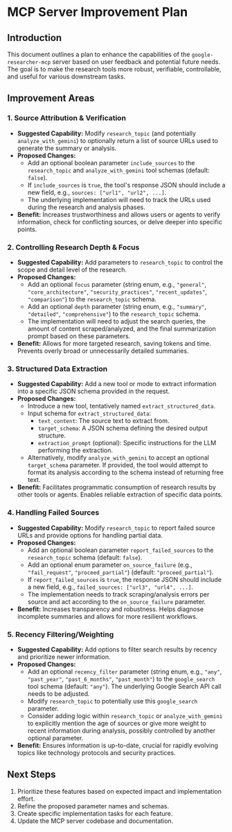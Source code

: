 # MCP Server Improvement Plan

## Introduction

This document outlines a plan to enhance the capabilities of the `google-researcher-mcp` server based on user feedback and potential future needs. The goal is to make the research tools more robust, verifiable, controllable, and useful for various downstream tasks.

## Improvement Areas

### 1. Source Attribution & Verification

*   **Suggested Capability:** Modify `research_topic` (and potentially `analyze_with_gemini`) to optionally return a list of source URLs used to generate the summary or analysis.
*   **Proposed Changes:**
    *   Add an optional boolean parameter `include_sources` to the `research_topic` and `analyze_with_gemini` tool schemas (default: `false`).
    *   If `include_sources` is `true`, the tool's response JSON should include a new field, e.g., `sources: ["url1", "url2", ...]`.
    *   The underlying implementation will need to track the URLs used during the research and analysis phases.
*   **Benefit:** Increases trustworthiness and allows users or agents to verify information, check for conflicting sources, or delve deeper into specific points.

### 2. Controlling Research Depth & Focus

*   **Suggested Capability:** Add parameters to `research_topic` to control the scope and detail level of the research.
*   **Proposed Changes:**
    *   Add an optional `focus` parameter (string enum, e.g., `"general"`, `"core_architecture"`, `"security_practices"`, `"recent_updates"`, `"comparison"`) to the `research_topic` schema.
    *   Add an optional `depth` parameter (string enum, e.g., `"summary"`, `"detailed"`, `"comprehensive"`) to the `research_topic` schema.
    *   The implementation will need to adjust the search queries, the amount of content scraped/analyzed, and the final summarization prompt based on these parameters.
*   **Benefit:** Allows for more targeted research, saving tokens and time. Prevents overly broad or unnecessarily detailed summaries.

### 3. Structured Data Extraction

*   **Suggested Capability:** Add a new tool or mode to extract information into a specific JSON schema provided in the request.
*   **Proposed Changes:**
    *   Introduce a new tool, tentatively named `extract_structured_data`.
    *   Input schema for `extract_structured_data`:
        *   `text_content`: The source text to extract from.
        *   `target_schema`: A JSON schema defining the desired output structure.
        *   `extraction_prompt` (optional): Specific instructions for the LLM performing the extraction.
    *   Alternatively, modify `analyze_with_gemini` to accept an optional `target_schema` parameter. If provided, the tool would attempt to format its analysis according to the schema instead of returning free text.
*   **Benefit:** Facilitates programmatic consumption of research results by other tools or agents. Enables reliable extraction of specific data points.

### 4. Handling Failed Sources

*   **Suggested Capability:** Modify `research_topic` to report failed source URLs and provide options for handling partial data.
*   **Proposed Changes:**
    *   Add an optional boolean parameter `report_failed_sources` to the `research_topic` schema (default: `false`).
    *   Add an optional enum parameter `on_source_failure` (e.g., `"fail_request"`, `"proceed_partial"`) (default: `"proceed_partial"`).
    *   If `report_failed_sources` is `true`, the response JSON should include a new field, e.g., `failed_sources: ["url3", "url4", ...]`.
    *   The implementation needs to track scraping/analysis errors per source and act according to the `on_source_failure` parameter.
*   **Benefit:** Increases transparency and robustness. Helps diagnose incomplete summaries and allows for more resilient workflows.

### 5. Recency Filtering/Weighting

*   **Suggested Capability:** Add options to filter search results by recency and prioritize newer information.
*   **Proposed Changes:**
    *   Add an optional `recency_filter` parameter (string enum, e.g., `"any"`, `"past_year"`, `"past_6_months"`, `"past_month"`) to the `google_search` tool schema (default: `"any"`). The underlying Google Search API call needs to be adjusted.
    *   Modify `research_topic` to potentially use this `google_search` parameter.
    *   Consider adding logic within `research_topic` or `analyze_with_gemini` to explicitly mention the age of sources or give more weight to recent information during analysis, possibly controlled by another optional parameter.
*   **Benefit:** Ensures information is up-to-date, crucial for rapidly evolving topics like technology protocols and security practices.

## Next Steps

1.  Prioritize these features based on expected impact and implementation effort.
2.  Refine the proposed parameter names and schemas.
3.  Create specific implementation tasks for each feature.
4.  Update the MCP server codebase and documentation.